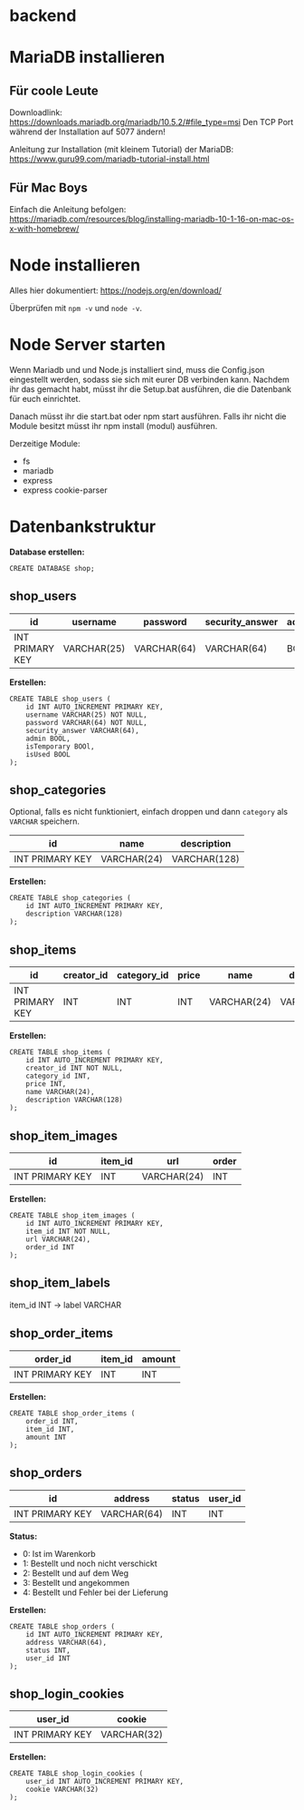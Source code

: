 # backend

# MariaDB installieren

## Für coole Leute

Downloadlink: https://downloads.mariadb.org/mariadb/10.5.2/#file_type=msi
Den TCP Port während der Installation auf 5077 ändern!

Anleitung zur Installation (mit kleinem Tutorial) der MariaDB: https://www.guru99.com/mariadb-tutorial-install.html

## Für Mac Boys

Einfach die Anleitung befolgen: https://mariadb.com/resources/blog/installing-mariadb-10-1-16-on-mac-os-x-with-homebrew/

# Node installieren

Alles hier dokumentiert: https://nodejs.org/en/download/

Überprüfen mit `npm -v` und `node -v`.

# Node Server starten

Wenn Mariadb und und Node.js installiert sind, muss die Config.json eingestellt werden, sodass sie sich mit eurer DB verbinden kann.
Nachdem ihr das gemacht habt, müsst ihr die Setup.bat ausführen, die die Datenbank für euch einrichtet.

Danach müsst ihr die start.bat oder npm start ausführen. Falls ihr nicht die Module besitzt müsst ihr npm install (modul) ausführen.

Derzeitige Module:

- fs
- mariadb
- express
- express cookie-parser


# Datenbankstruktur

**Database erstellen:**

```sql=
CREATE DATABASE shop;
```

## shop_users

| id              | username    | password   | security_answer   | admin | isTemporary | isUsed |
| --------------- | ----------- | ---------- | ----------------- | ----- | ----------- | ------ |
| INT PRIMARY KEY | VARCHAR(25) | VARCHAR(64)| VARCHAR(64)       | BOOL  | BOOL        | BOOL   |

**Erstellen:**

```sql=
CREATE TABLE shop_users (
    id INT AUTO_INCREMENT PRIMARY KEY,
    username VARCHAR(25) NOT NULL,
    password VARCHAR(64) NOT NULL,
    security_answer VARCHAR(64),
    admin BOOL,
	isTemporary BOOl,
	isUsed BOOL
);
```

## shop_categories

Optional, falls es nicht funktioniert, einfach droppen und dann `category` als `VARCHAR` speichern.

| id              | name        | description  |
| --------------- | ----------- | ------------ |
| INT PRIMARY KEY | VARCHAR(24) | VARCHAR(128) |

**Erstellen:**

```sql=
CREATE TABLE shop_categories (
    id INT AUTO_INCREMENT PRIMARY KEY,
    description VARCHAR(128)
);
```

## shop_items

| id                  | creator_id | category_id | price | name        | description |
| ------------------- | --------   | ----------- | ----- | ----------- | ----------- |
| INT PRIMARY KEY     | INT        | INT         | INT   | VARCHAR(24) | VARCHAR(128) |

**Erstellen:**

```sql=
CREATE TABLE shop_items (
    id INT AUTO_INCREMENT PRIMARY KEY,
    creator_id INT NOT NULL,
    category_id INT,
    price INT,
    name VARCHAR(24),
    description VARCHAR(128)
);
```

## shop_item_images

| id                  | item_id  | url         | order | 
| ------------------- | -------- | ----------- | ----- |
| INT PRIMARY KEY     | INT      | VARCHAR(24) | INT   |

**Erstellen:**

```sql=
CREATE TABLE shop_item_images (
    id INT AUTO_INCREMENT PRIMARY KEY,
    item_id INT NOT NULL,
    url VARCHAR(24),
    order_id INT
);
```

## shop_item_labels

item_id INT -> label VARCHAR

## shop_order_items

| order_id        | item_id  | amount   |
| --------------- | -------- | -------- |
| INT PRIMARY KEY | INT      | INT      |

**Erstellen:**

```sql=
CREATE TABLE shop_order_items (
    order_id INT,
    item_id INT,
    amount INT
);
```

## shop_orders

| id              | address     | status | user_id |
| --------------- | ----------- | ------ | ------- |
| INT PRIMARY KEY | VARCHAR(64) | INT    | INT     |

**Status:**
- 0: Ist im Warenkorb
- 1: Bestellt und noch nicht verschickt
- 2: Bestellt und auf dem Weg
- 3: Bestellt und angekommen
- 4: Bestellt und Fehler bei der Lieferung

**Erstellen:**

```sql=
CREATE TABLE shop_orders (
    id INT AUTO_INCREMENT PRIMARY KEY,
    address VARCHAR(64),
    status INT,
    user_id INT
);
```

## shop_login_cookies

| user_id         | cookie      |
| --------------- | ----------- |
| INT PRIMARY KEY | VARCHAR(32) |

**Erstellen:**

```sql=
CREATE TABLE shop_login_cookies (
    user_id INT AUTO_INCREMENT PRIMARY KEY,
    cookie VARCHAR(32)
);
```
